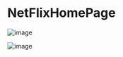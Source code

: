 # NetFlixHomePage
![image](https://github.com/Bhavanamh/NetFlixHomePage/assets/109859201/44e33e72-8770-45b4-a8f3-2748d0f35d45)

![image](https://github.com/Bhavanamh/NetFlixHomePage/assets/109859201/decd0cd0-9971-4547-80c0-15b48f86192d)

